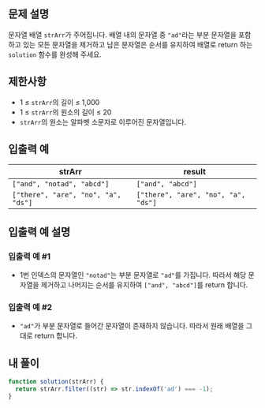 ## 문제 설명

문자열 배열 `strArr`가 주어집니다. 배열 내의 문자열 중 `"ad"`라는 부분 문자열을 포함하고 있는 모든 문자열을 제거하고 남은 문자열은 순서를 유지하여 배열로 return 하는 `solution` 함수를 완성해 주세요.

## 제한사항

- 1 ≤ `strArr`의 길이 ≤ 1,000
- 1 ≤ `strArr`의 원소의 길이 ≤ 20
- `strArr`의 원소는 알파벳 소문자로 이루어진 문자열입니다.

## 입출력 예

| strArr                              | result                              |
| ----------------------------------- | ----------------------------------- |
| `["and", "notad", "abcd"]`          | `["and", "abcd"]`                   |
| `["there", "are", "no", "a", "ds"]` | `["there", "are", "no", "a", "ds"]` |

## 입출력 예 설명

### 입출력 예 #1

- 1번 인덱스의 문자열인 `"notad"`는 부분 문자열로 `"ad"`를 가집니다. 따라서 해당 문자열을 제거하고 나머지는 순서를 유지하여 `["and", "abcd"]`를 return 합니다.

### 입출력 예 #2

- `"ad"`가 부분 문자열로 들어간 문자열이 존재하지 않습니다. 따라서 원래 배열을 그대로 return 합니다.

## 내 풀이

```js
function solution(strArr) {
  return strArr.filter((str) => str.indexOf('ad') === -1);
}
```
